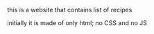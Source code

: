 this is a website that contains list of recipes

initially it is made of only html; no CSS and no JS
